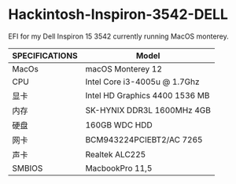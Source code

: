 # Hackintosh-Inspiron-3542-DELL
EFI for my Dell Inspiron 15 3542 currently running MacOS monterey.

|SPECIFICATIONS|Model|
|----|----|
|MacOs|macOS Monterey 12|
|CPU|Intel Core i3-4005u @ 1.7Ghz|
|显卡|Intel HD Graphics 4400 1536 MB|
|内存|SK-HYNIX DDR3L 1600MHz 4GB|
|硬盘|160GB WDC HDD|
|网卡|BCM943224PCIEBT2/AC 7265|
|声卡|Realtek ALC225|
|SMBIOS|MacbookPro 11,5| 
